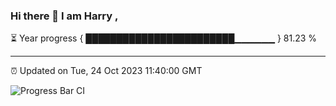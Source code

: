 ### Hi there 👋 I am Harry , 

⏳ Year progress { ████████████████████████▁▁▁▁▁▁ } 81.23 %

---

⏰ Updated on Tue, 24 Oct 2023 11:40:00 GMT

![Progress Bar CI](https://github.com/duykhang68/duykhang68/workflows/Progress%20Bar%20CI/badge.svg)

